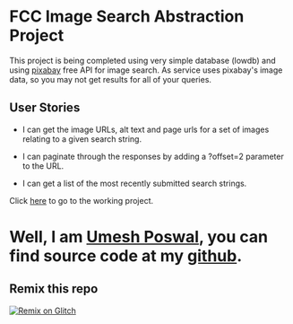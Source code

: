 FCC Image Search Abstraction Project
====================================

This project is being completed using very simple database (lowdb) and using
[pixabay](https://pixabay.com/api/docs/) free API for image search. As service uses pixabay's image data, so you may not get results for all of your queries.

User Stories
------------
* I can get the image URLs, alt text and page urls for a set of images relating to a given search string.

* I can paginate through the responses by adding a ?offset=2 parameter to the URL.
* I can get a list of the most recently submitted search strings.

Click [here](https://strong-printer.glitch.me/) to go to the working project.

# Well, I am [Umesh Poswal](https://github.com/U-n-Me/), you can find source code at my [github](https://github.com/U-n-Me/image-search-abstraction).


Remix this repo
---------------
[![Remix on Glitch](https://cdn.glitch.com/2703baf2-b643-4da7-ab91-7ee2a2d00b5b%2Fremix-button.svg)](https://glitch.com/edit/#!/import/github/U-n-Me/FCC-Timestamp)
